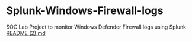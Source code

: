 # Splunk-Windows-Firewall-logs
SOC Lab Project to monitor Windows Defender Firewall logs using Splunk
[README (2).md](https://github.com/user-attachments/files/21206608/README.2.md)

